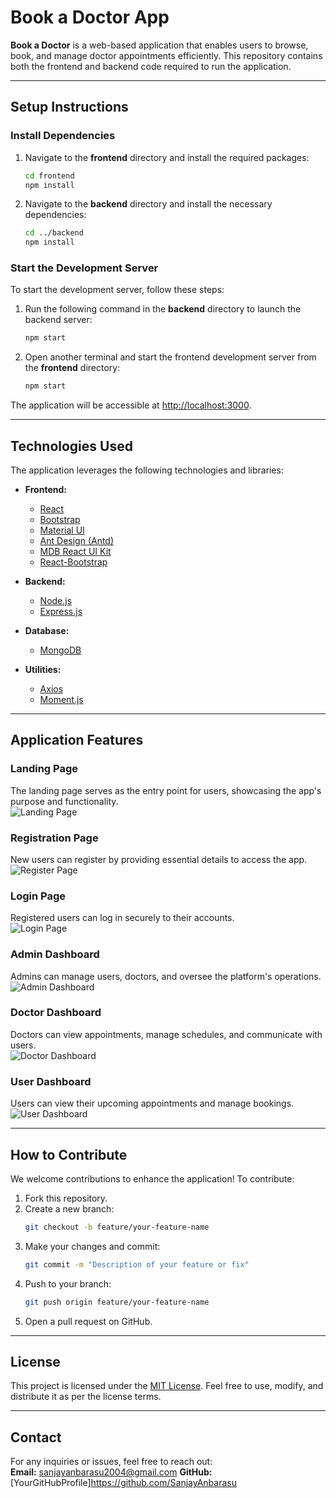 # Book a Doctor App

**Book a Doctor** is a web-based application that enables users to browse, book, and manage doctor appointments efficiently. This repository contains both the frontend and backend code required to run the application.

---

## **Setup Instructions**

### **Install Dependencies**

1. Navigate to the **frontend** directory and install the required packages:  
   ```bash
   cd frontend
   npm install
   ```

2. Navigate to the **backend** directory and install the necessary dependencies:  
   ```bash
   cd ../backend
   npm install
   ```

### **Start the Development Server**

To start the development server, follow these steps:

1. Run the following command in the **backend** directory to launch the backend server:  
   ```bash
   npm start
   ```

2. Open another terminal and start the frontend development server from the **frontend** directory:  
   ```bash
   npm start
   ```

The application will be accessible at [http://localhost:3000](http://localhost:3000).

---

## **Technologies Used**

The application leverages the following technologies and libraries:

- **Frontend:**
  - [React](https://reactjs.org/)
  - [Bootstrap](https://getbootstrap.com/)
  - [Material UI](https://mui.com/)
  - [Ant Design (Antd)](https://ant.design/)
  - [MDB React UI Kit](https://mdbootstrap.com/docs/react/)
  - [React-Bootstrap](https://react-bootstrap.github.io/)

- **Backend:**
  - [Node.js](https://nodejs.org/)
  - [Express.js](https://expressjs.com/)

- **Database:**
  - [MongoDB](https://www.mongodb.com/)

- **Utilities:**
  - [Axios](https://axios-http.com/)
  - [Moment.js](https://momentjs.com/)

---

## **Application Features**

### **Landing Page**  
The landing page serves as the entry point for users, showcasing the app's purpose and functionality.  
![Landing Page](https://github.com/user-attachments/assets/4e794d80-46ff-43fd-879a-e1d1ac9a3a49)

### **Registration Page**  
New users can register by providing essential details to access the app.  
![Register Page](https://github.com/user-attachments/assets/733c65b7-dd21-43ca-bb83-c2918b90765f)

### **Login Page**  
Registered users can log in securely to their accounts.  
![Login Page](https://github.com/user-attachments/assets/db342b7a-8451-4949-8932-a0615f4f3ca1)

### **Admin Dashboard**  
Admins can manage users, doctors, and oversee the platform's operations.  
![Admin Dashboard](https://github.com/user-attachments/assets/4ab37512-a50b-4faa-b8dc-38b053741e61)

### **Doctor Dashboard**  
Doctors can view appointments, manage schedules, and communicate with users.  
![Doctor Dashboard](https://github.com/user-attachments/assets/c7584a67-c33f-43ba-bef2-636e3ccddb1d)

### **User Dashboard**  
Users can view their upcoming appointments and manage bookings.  
![User Dashboard](https://github.com/user-attachments/assets/aac5330a-1010-433f-a5aa-8833f15bbbd4)

---

## **How to Contribute**

We welcome contributions to enhance the application! To contribute:

1. Fork this repository.
2. Create a new branch:  
   ```bash
   git checkout -b feature/your-feature-name
   ```
3. Make your changes and commit:  
   ```bash
   git commit -m "Description of your feature or fix"
   ```
4. Push to your branch:  
   ```bash
   git push origin feature/your-feature-name
   ```
5. Open a pull request on GitHub.

---

## **License**

This project is licensed under the [MIT License](https://opensource.org/licenses/MIT). Feel free to use, modify, and distribute it as per the license terms.

---

## **Contact**

For any inquiries or issues, feel free to reach out:  
**Email:**  sanjayanbarasu2004@gmail.com 
**GitHub:**  [YourGitHubProfile]https://github.com/SanjayAnbarasu
 
